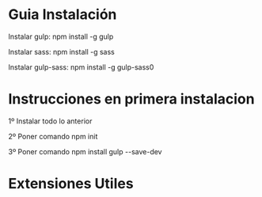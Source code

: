 # Guia Instalación

Instalar gulp: npm install -g gulp 

Instalar sass: npm install -g sass

Instalar gulp-sass: npm install -g gulp-sass0


# Instrucciones en primera instalacion

1º Instalar todo lo anterior

2º Poner comando npm init

3º Poner comando npm install gulp --save-dev


# Extensiones Utiles